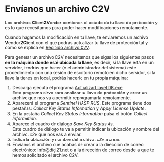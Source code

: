 # Envíanos un archivo C2V

Los archivos **C**lient**2V**endor contienen el estado de tu llave de protección y es lo que necesitamos para poder hacer modificaciones remotamente.

Cuando hagamos la modificación en tu llave, te enviaremos un archivo **V**endor**2C**lient con el que podrás actualizar tu llave de protección tal y como se explica en [Recibido archivo C2V](recibido-archivo-v2c.md).

Para generar un archivo C2V necesitamos que sigas los siguientes pasos **en la máquina donde esté ubicada la llave**, es decir, si la llave está en un servidor, tendrás que hacer (o el administrador del sistema) este procedimiento con una sesión de escritorio remoto en dicho servidor, si la llave la tienes en local, podrás hacerlo en tu propia máquina:

1. Descarga ejecuta el programa [ActualizarLlaveLDK.exe](http://digi21.blob.core.windows.net/download/ActualizarLlaveLDK.exe)\
   Este programa sirve para analizar tu llave de protección y crear un archivo que nos va a permitir reprogramarla remotamente.
2. Aparecerá el programa _Sentinel HASP RUS_. Este programa tiene dos pestañas: _Collect Key Status Information_ y _Apply License Update_.
3. En la pestaña _Collect Key Status Information_ pulsa el botón _Collect Information._
4. Aparece el cuadro de diálogo _Save Key Status As_.\
   Este cuadro de diálogo te va a permitir indicar la ubicación y nombre del archivo _.c2v_ que nos vas a enviar.
5. Indica la ubicación y nombre del archivo _.c2v_ a crear.
6. Envíanos el archivo que acabas de crear a la dirección de correo electrónico: [info@digi21.net](mailto:info@digi21.net) o a la dirección de correo desde la que te hemos solicitado el archivo C2V.

